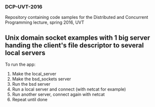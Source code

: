 ### DCP-UVT-2016

Repository containing code samples for the Distributed and Concurrent Programming lecture, spring 2016, UVT


## Unix domain socket examples with 1 big server handing the client's file descriptor to several local servers

To run the app:
1. Make the local_server 
2. Make the bsd_sockets server
3. Run the bsd server
4. Run a local server and connect (with netcat <ip> <port> for example)
5. Run another server, connect again with netcat
6. Repeat until done
